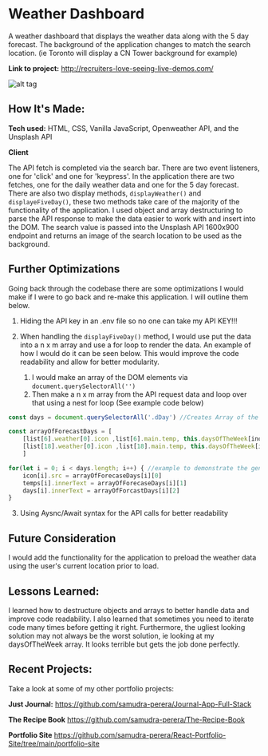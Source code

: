 # Weather Dashboard
A weather dashboard that displays the weather data along with the 5 day forecast. The background of the application changes to match the search location. (ie Toronto will display a CN Tower background for example)

**Link to project:** http://recruiters-love-seeing-live-demos.com/

![alt tag](http://placecorgi.com/1200/650)

## How It's Made:

**Tech used:** HTML, CSS, Vanilla JavaScript, Openweather API, and the Unsplash API

**Client**

The API fetch is completed via the search bar. There are two event listeners, one for 'click' and one for 'keypress'. In the application there are two fetches, one for the daily weather data and one for the 5 day forecast. There are also two display methods, ```displayWeather()``` and ```displayeFiveDay()```, these two methods take care of the majority of the functionality of the application. I used object and array destructuring to parse the API response to make the data easier to work with and insert into the DOM. The search value is passed into the Unsplash API 1600x900 endpoint and returns an image of the search location to be used as the background.


## Further Optimizations

Going back through the codebase there are some optimizations I would make if I were to go back and re-make this application. I will outline them below. 

1. Hiding the API key in an .env file so no one can take my API KEY!!!

2. When handling the ```displayFiveDay()``` method, I would use put the data into a n x m array and use a for loop to render the data. An example of how I would do it can be seen below. This would improve the code readability and allow for better modularity.

    1. I would make an array of the DOM elements via ```document.querySelectorAll('')``` 
    2. Then make a n x m array from the API request data and loop over that using a nest for loop (See example code below)

```JavaScript
const days = document.querySelectorAll('.dDay') //Creates Array of the days DOM elements ... create this for all the elements (img, h3 etc)
```
```JavaScript
const arrayOfForecastDays = [
    [list[6].weather[0].icon ,list[6].main.temp, this.daysOfTheWeek[index + 1]],
    [list[18].weather[0].icon ,list[18].main.temp, this.daysOfTheWeek[index + 2]]
    ]

for(let i = 0; i < days.length; i++) { //example to demonstrate the general idea
    icon[i].src = arrayOfForecaseDays[i][0] 
    temps[i].innerText = arrayOfForecaseDays[i][1]
    days[i].innerText = arrayOfForcastDays[i][2]
}
```
3. Using Aysnc/Await syntax for the API calls for better readability

## Future Consideration

I would add the functionality for the application to preload the weather data using the user's current location prior to load.

## Lessons Learned:

I learned how to destructure objects and arrays to better handle data and improve code readability. I also learned that sometimes you need to iterate code many times before getting it right. Furthermore, the ugliest looking solution may not always be the worst solution, ie looking at my daysOfTheWeek array. It looks terrible but gets the job done perfectly. 

## Recent Projects:
Take a look at some of my other portfolio projects:

**Just Journal:** https://github.com/samudra-perera/Journal-App-Full-Stack

**The Recipe Book** https://github.com/samudra-perera/The-Recipe-Book

**Portfolio Site** https://github.com/samudra-perera/React-Portfolio-Site/tree/main/portfolio-site
